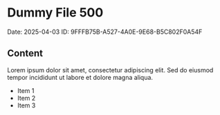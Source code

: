 # Dummy File 500

Date: 2025-04-03
ID: 9FFFB75B-A527-4A0E-9E68-B5C802F0A54F

## Content

Lorem ipsum dolor sit amet, consectetur adipiscing elit.
Sed do eiusmod tempor incididunt ut labore et dolore magna aliqua.

* Item 1
* Item 2
* Item 3

